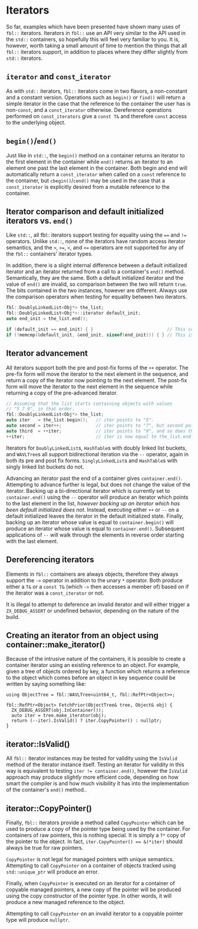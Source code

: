 # Iterators

So far, examples which have been presented have shown many uses of `fbl::`
iterators. Iterators in `fbl::` use an API very similar to the API used in the
`std::` containers, so hopefully this will feel very familiar to you.  It is,
however, worth taking a small amount of time to mention the things that all
`fbl::` iterators support, in addition to places where they differ slightly from
`std::` iterators.

## `iterator` and `const_iterator`

As with `std::` iterators, `fbl::` iterators come in two flavors, a non-constant
and a constant version. Operations such as `begin()` or `find()` will return a
simple iterator in the case that the reference to the container the user has is
non-`const`, and a `const_iterator` otherwise. Dereference operations performed
on `const_iterators` give a `const T&` and therefore `const` access to the
underlying object.

## `begin()`/`end()`

Just like in `std::`, the `begin()` method on a container returns an iterator to
the first element in the container while `end()` returns an iterator to an
element one past the last element in the container. Both begin and end will
automatically return a `const_iterator` when called on a `const` reference to
the container, but `cbegin()`/`cend()` may be used in the case that a
`const_iterator` is explicitly desired from a mutable reference to the
container.

## Iterator comparison and default initialized iterators vs. `end()`

Like `std::`, all fbl:: iterators support testing for equality using the `==`
and `!=` operators. Unlike `std::`, none of the iterators have random access
iterator semantics, and the `>`, `>=`, `<`, and `<=` operators are not supported
for any of the `fbl::` containers' iterator types.

In addition, there is a slight internal difference between a default initialized
iterator and an iterator returned from a call to a container's `end()` method.
Semantically, they are the same. Both a default initialized iterator and the
value of `end()` are invalid, so comparison between the two will return `true`.
The bits contained in the two instances, however are different. Always use the
comparison operators when testing for equality between two iterators.

```cpp
fbl::DoublyLinkedList<Obj*> the_list;
fbl::DoublyLinkedList<Obj*>::iterator default_init;
auto end_init = the_list.end();

if (default_init == end_init) { }                            // This comparison is true
if (!memcmp(&default_init, &end_init, sizeof(end_init))) { } // This is not.
```

## Iterator advancement

All iterators support both the pre and post-fix forms of the `++` operator. The
pre-fix form will move the iterator to the next element in the sequence, and
return a copy of the iterator now pointing to the next element. The post-fix
form will move the iterator to the next element in the sequence while returning
a copy of the pre-advanced iterator.

```cpp
// Assuming that the list starts containing objects with values
// "5 7 9", in that order.
fbl::DoublyLinkedList<Obj*> the_list;
auto iter   = the_list.begin();   // iter points to "5".
auto second = iter++;             // iter points to "7", but second points to "5"
auto third  = ++iter;             // iter points to "9", and so does third
++iter;                           // iter is now equal to the_list.end()
```

Iterators for `DoublyLinkedList`s, `HashTable`s with doubly linked list buckets,
and `WAVLTree`s all support bidirectional iteration via the `--` operator, again
in both its pre and post fix forms. `SinglyLinkedList`s and `HashTable`s with
singly linked list buckets do not.

Advancing an iterator past the end of a container gives `container.end()`.
Attempting to advance further is legal, but does not change the value of the
iterator. Backing up a bi-directional iterator which is currently set to
`container.end()` using the `--` operator will produce an iterator which points
to the last element in the list, _however backing up an iterator which has been
default initialized does not_. Instead, executing either `++` or `--` on a
default initialized leaves the iterator in the default initialized state.
Finally, backing up an iterator whose value is equal to `container.begin()` will
produce an iterator whose value is equal to `container.end()`. Subsequent
applications of `--` will walk through the elements in reverse order starting
with the last element.

## Dereferencing iterators

Elements in `fbl::` containers are always objects, therefore they always support
the `->` operator in addition to the unary `*` operator. Both produce either a
`T&` or a `const T&` (which `->` then accesses a member of) based on if the
iterator was a `const_iterator` or not.

It is illegal to attempt to deference an invalid iterator and will either
trigger a `ZX_DEBUG_ASSERT` or undefined behavior, depending on the nature of
the build.

## Creating an iterator from an object using container::make_iterator()

Because of the intrusive nature of the containers, it is possible to create a
container iterator using an existing reference to an object. For example, given
a tree of objects ordered by key, a function which returns a reference to the
object which comes before an object in key sequence could be written by saying
something like:

```
using ObjectTree = fbl::WAVLTree<uint64_t, fbl::RefPtr<Object>>;

fbl::RefPtr<Object> FetchPrior(ObjectTree& tree, Object& obj) {
  ZX_DEBUG_ASSERT(obj.InContainer());
  auto iter = tree.make_iterator(obj);
  return (--iter).IsValid() ? iter.CopyPointer() : nullptr;
}
```

## iterator::IsValid()

All `fbl::` iterator instances may be tested for validity using the `IsValid`
method of the iterator instance itself. Testing an iterator for validity in this
way is equivalent to testing `iter != container.end()`, however the `IsValid`
approach may produce _slightly_ more efficient code, depending on how smart the
compiler is and how much visibility it has into the implementation of the
container's `end()` method..

## iterator::CopyPointer()

Finally, `fbl::` iterators provide a method called `CopyPointer` which can be
used to produce a copy of the pointer type being used by the container. For
containers of raw pointers, this is nothing special. It is simply a `T*` copy of the
pointer to the object. In fact, `iter.CopyPointer() == &(*iter)` should always
be true for raw pointers.

`CopyPointer` is not legal for managed pointers with unique semantics. Attempting
to call `CopyPointer` on a container of objects tracked using `std::unique_ptr`
will produce an error.

Finally, when `CopyPointer` is executed on an iterator for a container of
copyable managed pointers, a new copy of the pointer will be produced using the
copy constructor of the pointer type. In other words, it will produce a new
managed reference to the object.

Attempting to call `CopyPointer` on an invalid iterator to a copyable pointer
type will produce `nullptr`.
